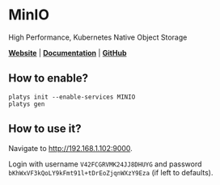 # MinIO

High Performance, Kubernetes Native Object Storage

**[Website](https://min.io/)** | **[Documentation](https://docs.min.io/minio/baremetal/)** | **[GitHub](https://github.com/minio/minio)**

## How to enable?

```
platys init --enable-services MINIO
platys gen
```

## How to use it?

Navigate to <http://192.168.1.102:9000>.

Login with username `V42FCGRVMK24JJ8DHUYG` and password `bKhWxVF3kQoLY9kFmt91l+tDrEoZjqnWXzY9Eza` (if left to defaults). 


